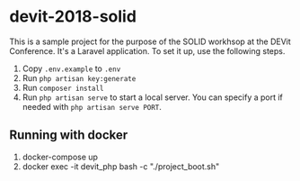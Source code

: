 # devit-2018-solid
This is a sample project for the purpose of the SOLID workhsop at the DEVit Conference. It's a Laravel application. To set it up, use the following steps.

1. Copy `.env.example` to `.env`
2. Run `php artisan key:generate`
3. Run `composer install`
4. Run `php artisan serve` to start a local server. You can specify a port if needed with `php artisan serve PORT`.  

## Running with docker
1. docker-compose up
2. docker exec -it devit_php bash -c "./project_boot.sh"